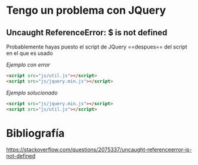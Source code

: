 # Tengo un problema con JQuery

## Uncaught ReferenceError: $ is not defined

Probablemente hayas puesto el script de JQuery ==despues== del script en el que es usado

_Ejemplo con error_
```html
<script src="js/util.js"></script>
<script src="js/jquery.min.js"></script>  
```

_Ejemplo solucionado_
```html
<script src="js/jquery.min.js"></script>  
<script src="js/util.js"></script>
```
# Bibliografía

https://stackoverflow.com/questions/2075337/uncaught-referenceerror-is-not-defined